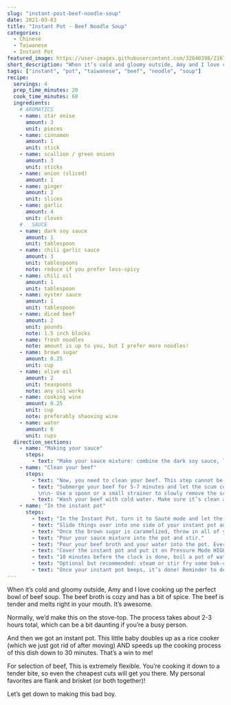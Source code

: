```yaml
---
slug: "instant-post-beef-noodle-soup"
date: 2021-03-03
title: "Instant Pot - Beef Noodle Soup"
categories:
  - Chinese
  - Taiwanese
  - Instant Pot
featured_image: https://user-images.githubusercontent.com/32840398/216773877-0de6a35d-5970-4db5-bb5d-76aead56bd61.png
short_description: "When it’s cold and gloomy outside, Amy and I love cooking up the perfect bowl of beef soup. The beef broth is cozy and has a bit of spice. The beef is tender and melts right in your mouth. It’s awesome."
tags: ["instant", "pot", "taiwanese", "beef", "noodle", "soup"]
recipe:
  servings: 4
  prep_time_minutes: 20
  cook_time_minutes: 60
  ingredients:
    # AROMATICS
    - name: star anise
      amount: 3
      unit: pieces
    - name: cinnamon
      amount: 1
      unit: stick
    - name: scallion / green onions
      amount: 3
      unit: sticks
    - name: onion (sliced)
      amount: 1
    - name: ginger
      amount: 2
      unit: slices
    - name: garlic
      amount: 4
      unit: cloves
    #   SAUCE
    - name: dark soy sauce
      amount: 1
      unit: tablespoon
    - name: chili garlic sauce
      amount: 3
      unit: tablespoons
      note: reduce if you prefer less-spicy
    - name: chili oil
      amount: 1
      unit: tablespoon
    - name: oyster sauce
      amount: 1
      unit: tablespoon
    - name: diced beef
      amount: 2
      unit: pounds
      note: 1.5 inch blocks
    - name: fresh noodles
      note: amount is up to you, but I prefer more noodles!
    - name: brown sugar
      amount: 0.25
      unit: cup
    - name: olive oil
      amount: 2
      unit: teaspoons
      note: any oil works
    - name: cooking wine
      amount: 0.25
      unit: cup
      note: preferably shaoxing wine
    - name: water
      amount: 6
      unit: cups
  direction_sections:
    - name: "Making your sauce"
      steps:
        - text: "Make your sauce mixture: combine the dark soy sauce, light soy sauce, chili garlic sauce, chili oil, oyster sauce in bowl and leave it on the side. You’ll use this later."
    - name: "Clean your beef"
      steps:
        - text: "Now, you need to clean your beef. This step cannot be skipped, or else your broth will be full of scum! Yuck! Boil enough water for your beef to submerge and bring to a boil."
        - text: "Submerge your beef for 5-7 minutes and let the scum cook out. It will float to the top of your pot. Then, you have two options: 
          \n\n- Use a spoon or a small strainer to slowly remove the scum from the broth. Then spoon out the pieces of meat into another bowl.\n\n- Strain the soup and the meat (and scum) into another bowl. The (now clearer) soup will be separated from the meat (and scum)."
        - text: "Wash your beef with cold water. Make sure it’s clean and semi-dry for this next step."
    - name: "In the instant pot"
      steps:
        - text: "In the Instant Pot, turn it to Sauté mode and let the pot heat up. Once ready, put your oil in. Let it heat up for another 30 seconds before throwing in your star anise, cinnamon stick, scallion, onion, ginger, and garlic. Stir every 30 seconds until aromatic (like 2-3 minutes)."
        - text: "Slide things over into one side of your instant pot and throw in your brown sugar. Let the brown sugar caramelize. This will glaze the beef shortly."
        - text: "Once the brown sugar is caramelized, throw in all of your beef chunks and stir again!"
        - text: "Pour your sauce mixture into the pot and stir."
        - text: "Pour your beef broth and your water into the pot. Everything in the pot should be submerged now. Feel free to add more water."
        - text: "Cover the instant pot and put it on Pressure Mode HIGH for 30 minutes."
        - text: "10 minutes before the clock is done, boil a pot of water for your fresh noodles. Boil your noodles for 2-3 minutes – watch and make sure your pot doesn’t overflow!"
        - text: "Optional but recommended: steam or stir fry some bok-choy. Adds color and fiber."
        - text: "Once your instant pot beeps, it’s done! Reminder to de-pressurize the pot and let it steam out. Prepare each bowl with noodles on the bottom, beef on one side, soup to cover, and optional vegetables on the other"
---
```


When it’s cold and gloomy outside, Amy and I love cooking up the perfect bowl of beef soup. The beef broth is cozy and has a bit of spice. The beef is tender and melts right in your mouth. It’s awesome.

Normally, we’d make this on the stove-top. The process takes about 2-3 hours total, which can be a bit daunting if you’re a busy person.

And then we got an instant pot. This little baby doubles up as a rice cooker (which we just got rid of after moving) AND speeds up the cooking process of this dish down to 30 minutes. That’s a win to me!

For selection of beef, This is extremely flexible. You’re cooking it down to a tender bite, so even the cheapest cuts will get you there. My personal favorites are flank and brisket (or both together)!

Let’s get down to making this bad boy.
